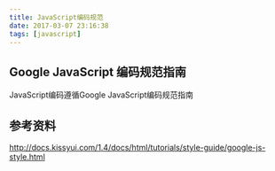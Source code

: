 ```yaml
---
title: JavaScript编码规范
date: 2017-03-07 23:16:38
tags: [javascript]
---
```

## Google JavaScript 编码规范指南 

JavaScript编码遵循Google JavaScript编码规范指南


## 参考资料

http://docs.kissyui.com/1.4/docs/html/tutorials/style-guide/google-js-style.html